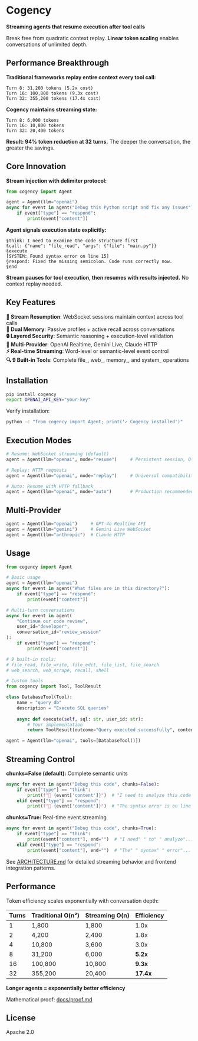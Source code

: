# Cogency

**Streaming agents that resume execution after tool calls**

Break free from quadratic context replay. **Linear token scaling** enables conversations of unlimited depth.

## Performance Breakthrough

**Traditional frameworks replay entire context every tool call:**
```
Turn 8: 31,200 tokens (5.2x cost)
Turn 16: 100,800 tokens (9.3x cost) 
Turn 32: 355,200 tokens (17.4x cost)
```

**Cogency maintains streaming state:**
```
Turn 8: 6,000 tokens
Turn 16: 10,800 tokens  
Turn 32: 20,400 tokens
```

**Result: 94% token reduction at 32 turns.** The deeper the conversation, the greater the savings.

## Core Innovation

**Stream injection with delimiter protocol:**

```python
from cogency import Agent

agent = Agent(llm="openai")
async for event in agent("Debug this Python script and fix any issues"):
    if event["type"] == "respond":
        print(event["content"])
```

**Agent signals execution state explicitly:**
```
§think: I need to examine the code structure first
§call: {"name": "file_read", "args": {"file": "main.py"}}  
§execute
[SYSTEM: Found syntax error on line 15]
§respond: Fixed the missing semicolon. Code runs correctly now.
§end
```

**Stream pauses for tool execution, then resumes with results injected.** No context replay needed.

## Key Features

**🚀 Stream Resumption**: WebSocket sessions maintain context across tool calls  
**💾 Dual Memory**: Passive profiles + active recall across conversations  
**🔒 Layered Security**: Semantic reasoning + execution-level validation  
**🔌 Multi-Provider**: OpenAI Realtime, Gemini Live, Claude HTTP  
**⚡ Real-time Streaming**: Word-level or semantic-level event control  
**🔍 9 Built-in Tools**: Complete file_, web_, memory_, and system_ operations

## Installation

```bash
pip install cogency
export OPENAI_API_KEY="your-key"
```

Verify installation:
```bash
python -c "from cogency import Agent; print('✓ Cogency installed')"
```

## Execution Modes

```python
# Resume: WebSocket streaming (default)
agent = Agent(llm="openai", mode="resume")     # Persistent session, O(n) scaling

# Replay: HTTP requests  
agent = Agent(llm="openai", mode="replay")     # Universal compatibility, O(n²) scaling

# Auto: Resume with HTTP fallback
agent = Agent(llm="openai", mode="auto")       # Production recommended
```

## Multi-Provider

```python
agent = Agent(llm="openai")     # GPT-4o Realtime API
agent = Agent(llm="gemini")     # Gemini Live WebSocket  
agent = Agent(llm="anthropic")  # Claude HTTP
```

## Usage

```python
from cogency import Agent

# Basic usage
agent = Agent(llm="openai")
async for event in agent("What files are in this directory?"):
    if event["type"] == "respond":
        print(event["content"])

# Multi-turn conversations
async for event in agent(
    "Continue our code review",
    user_id="developer", 
    conversation_id="review_session"
):
    if event["type"] == "respond":
        print(event["content"])

# 9 built-in tools:
# file_read, file_write, file_edit, file_list, file_search
# web_search, web_scrape, recall, shell

# Custom tools
from cogency import Tool, ToolResult

class DatabaseTool(Tool):
    name = "query_db"
    description = "Execute SQL queries"
    
    async def execute(self, sql: str, user_id: str):
        # Your implementation
        return ToolResult(outcome="Query executed successfully", content="Query results...")

agent = Agent(llm="openai", tools=[DatabaseTool()])
```

## Streaming Control

**chunks=False (default):** Complete semantic units
```python
async for event in agent("Debug this code", chunks=False):
    if event["type"] == "think":
        print(f"🤔 {event['content']}")  # "I need to analyze this code structure"
    elif event["type"] == "respond":
        print(f"💬 {event['content']}")  # "The syntax error is on line 15"
```

**chunks=True:** Real-time event streaming
```python  
async for event in agent("Debug this code", chunks=True):
    if event["type"] == "think":
        print(event["content"], end="")  # "I need" " to" " analyze"...
    elif event["type"] == "respond":  
        print(event["content"], end="")  # "The" " syntax" " error"...
```

See [ARCHITECTURE.md](docs/ARCHITECTURE.md) for detailed streaming behavior and frontend integration patterns.

## Performance

Token efficiency scales exponentially with conversation depth:

| Turns | Traditional O(n²) | Streaming O(n) | Efficiency |
|-------|------------------|----------------|------------|
| 1     | 1,800           | 1,800          | 1.0x       |
| 2     | 4,200           | 2,400          | 1.8x       |
| 4     | 10,800          | 3,600          | 3.0x       |
| 8     | 31,200          | 6,000          | **5.2x**   |
| 16    | 100,800         | 10,800         | **9.3x**   |
| 32    | 355,200         | 20,400         | **17.4x**  |

**Longer agents = exponentially better efficiency**

Mathematical proof: [docs/proof.md](docs/proof.md)

## License

Apache 2.0
